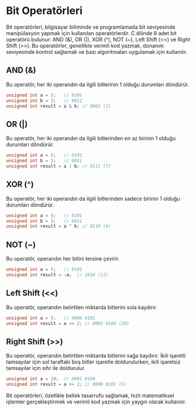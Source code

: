 # Bit Operatörleri

Bit operatörleri, bilgisayar biliminde ve programlamada bit seviyesinde manipülasyon yapmak için kullanılan operatörlerdir. C dilinde 6 adet bit operatörü bulunur: AND (&), OR (|), XOR (^), NOT (~), Left Shift (<<) ve Right Shift (>>). Bu operatörler, genellikle verimli kod yazmak, donanım seviyesinde kontrol sağlamak ve bazı algoritmaları uygulamak için kullanılır.

## AND (&)
Bu operatör, her iki operandın da ilgili bitlerinin 1 olduğu durumları döndürür.
```c
unsigned int a = 5;   // 0101
unsigned int b = 3;   // 0011
unsigned int result = a & b; // 0001 (1)

```
## OR (|)
Bu operatör, her iki operandın da ilgili bitlerinden en az birinin 1 olduğu durumları döndürür.
```c
unsigned int a = 5;   // 0101
unsigned int b = 3;   // 0011
unsigned int result = a | b; // 0111 (7)
```
## XOR (^)
Bu operatör, her iki operandın da ilgili bitlerinden sadece birinin 1 olduğu durumları döndürür.
```c
unsigned int a = 5;   // 0101
unsigned int b = 3;   // 0011
unsigned int result = a ^ b; // 0110 (6)
```
## NOT (~)
 Bu operatör, operandın her bitini tersine çevirir.
```c
unsigned int a = 5;   // 0101
unsigned int result = ~a;  // 1010 (12)
```
## Left Shift (<<)
 Bu operatör, operandın belirtilen miktarda bitlerini sola kaydırır.
```c
unsigned int a = 5;   // 0000 0101
unsigned int result = a << 2; // 0001 0100 (20)
```
## Right Shift (>>)
 Bu operatör, operandın belirtilen miktarda bitlerini sağa kaydırır. İkili işaretli tamsayılar için sol taraftaki boş bitler işaretle doldurulurken, ikili işaretsiz tamsayılar için sıfır ile doldurulur.
```c
unsigned int a = 20;  // 0001 0100
unsigned int result = a >> 2; // 0000 0101 (5)
```
Bit operatörleri, özellikle bellek tasarrufu sağlamak, hızlı matematiksel işlemler gerçekleştirmek ve verimli kod yazmak için yaygın olarak kullanılır.